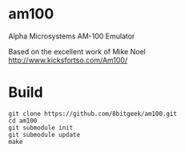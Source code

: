 # am100

Alpha Microsystems AM-100 Emulator

Based on the excellent work of Mike Noel http://www.kicksfortso.com/Am100/

# Build
```
git clone https://github.com/8bitgeek/am100.git
cd am100
git submodule init
git submodule update
make
```

